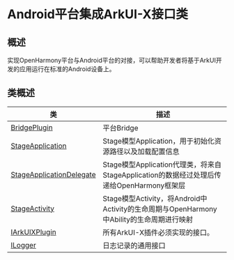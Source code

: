 # Android平台集成ArkUI-X接口类

## 概述

实现OpenHarmony平台与Android平台的对接，可以帮助开发者将基于ArkUI开发的应用运行在标准的Android设备上。

## 类概述

| 类    | 描述               |
| ----------- | ---------------------------------- |
| [BridgePlugin](BridgePlugin.md) | 平台Bridge |
| [StageApplication](StageApplication.md) | Stage模型Application，用于初始化资源路径以及加载配置信息 |
| [StageApplicationDelegate](StageApplicationDelegate.md) | Stage模型Application代理类，将来自StageApplication的数据经过处理后传递给OpenHarmony框架层 |
| [StageActivity](StageActivity.md) | Stage模型Activity，将Android中Activity的生命周期与OpenHarmony中Ability的生命周期进行映射 |
| [IArkUIXPlugin](IArkUIXPlugin.md) | 所有ArkUI-X插件必须实现的接口。 |
| [ILogger](ILogger.md) | 日志记录的通用接口 |
